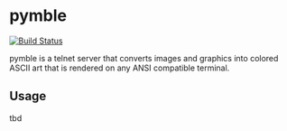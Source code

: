 # pymble

[![Build Status](https://travis-ci.org/weak-head/pymble.svg?branch=master)](https://travis-ci.org/weak-head/pymble)

pymble is a telnet server that converts images and graphics into colored ASCII art that is rendered on any ANSI compatible terminal.

## Usage

tbd